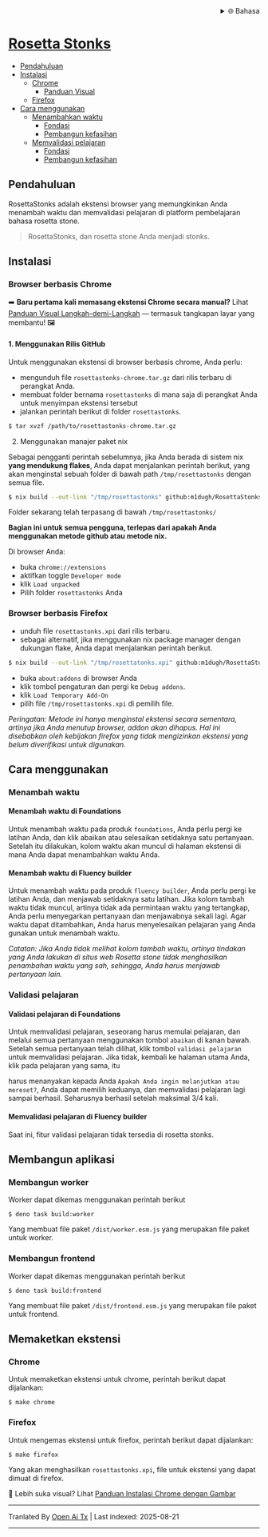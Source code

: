 
<div align="right">
  <details>
    <summary >🌐 Bahasa</summary>
    <div>
      <div align="center">
        <a href="https://openaitx.github.io/view.html?user=m1dugh&project=RosettaStonks&lang=en">English</a>
        | <a href="https://openaitx.github.io/view.html?user=m1dugh&project=RosettaStonks&lang=zh-CN">简体中文</a>
        | <a href="https://openaitx.github.io/view.html?user=m1dugh&project=RosettaStonks&lang=zh-TW">繁體中文</a>
        | <a href="https://openaitx.github.io/view.html?user=m1dugh&project=RosettaStonks&lang=ja">日本語</a>
        | <a href="https://openaitx.github.io/view.html?user=m1dugh&project=RosettaStonks&lang=ko">한국어</a>
        | <a href="https://openaitx.github.io/view.html?user=m1dugh&project=RosettaStonks&lang=hi">हिन्दी</a>
        | <a href="https://openaitx.github.io/view.html?user=m1dugh&project=RosettaStonks&lang=th">ไทย</a>
        | <a href="https://openaitx.github.io/view.html?user=m1dugh&project=RosettaStonks&lang=fr">Français</a>
        | <a href="https://openaitx.github.io/view.html?user=m1dugh&project=RosettaStonks&lang=de">Deutsch</a>
        | <a href="https://openaitx.github.io/view.html?user=m1dugh&project=RosettaStonks&lang=es">Español</a>
        | <a href="https://openaitx.github.io/view.html?user=m1dugh&project=RosettaStonks&lang=it">Italiano</a>
        | <a href="https://openaitx.github.io/view.html?user=m1dugh&project=RosettaStonks&lang=ru">Русский</a>
        | <a href="https://openaitx.github.io/view.html?user=m1dugh&project=RosettaStonks&lang=pt">Português</a>
        | <a href="https://openaitx.github.io/view.html?user=m1dugh&project=RosettaStonks&lang=nl">Nederlands</a>
        | <a href="https://openaitx.github.io/view.html?user=m1dugh&project=RosettaStonks&lang=pl">Polski</a>
        | <a href="https://openaitx.github.io/view.html?user=m1dugh&project=RosettaStonks&lang=ar">العربية</a>
        | <a href="https://openaitx.github.io/view.html?user=m1dugh&project=RosettaStonks&lang=fa">فارسی</a>
        | <a href="https://openaitx.github.io/view.html?user=m1dugh&project=RosettaStonks&lang=tr">Türkçe</a>
        | <a href="https://openaitx.github.io/view.html?user=m1dugh&project=RosettaStonks&lang=vi">Tiếng Việt</a>
        | <a href="https://openaitx.github.io/view.html?user=m1dugh&project=RosettaStonks&lang=id">Bahasa Indonesia</a>
        | <a href="https://openaitx.github.io/view.html?user=m1dugh&project=RosettaStonks&lang=as">অসমীয়া</
      </div>
    </div>
  </details>
</div>

# Rosetta Stonks

- [Pendahuluan](#introduction)
- [Instalasi](#install)
  - [Chrome](#chrome-based-browsers)
    - [Panduan Visual](#chrome-based-browsers)
  - [Firefox](#firefox-based-browsers)
- [Cara menggunakan](#how-to-use)
  - [Menambahkan waktu](#menambahkan-waktu)
    - [Fondasi](#menambahkan-waktu-di-fondasi)
    - [Pembangun kefasihan](#menambahkan-waktu-di-pembangun-kefasihan)
  - [Memvalidasi pelajaran](#memvalidasi-pelajaran)
    - [Fondasi](#memvalidasi-pelajaran-di-fondasi)
    - [Pembangun kefasihan](#memvalidasi-pelajaran-di-pembangun-kefasihan)

## Pendahuluan

RosettaStonks adalah ekstensi browser yang memungkinkan Anda menambah waktu dan memvalidasi
pelajaran di platform pembelajaran bahasa rosetta stone.

> RosettaStonks, dan rosetta stone Anda menjadi stonks.

## Instalasi

### Browser berbasis Chrome

➡️ **Baru pertama kali memasang ekstensi Chrome secara manual?** Lihat [Panduan Visual Langkah-demi-Langkah](https://raw.githubusercontent.com/m1dugh/RosettaStonks/master/INSTALL_GUI.md) — termasuk tangkapan layar yang membantu! 🖼️

#### 1. Menggunakan Rilis GitHub

Untuk menggunakan ekstensi di browser berbasis chrome, Anda perlu:

- mengunduh file `rosettastonks-chrome.tar.gz` dari rilis terbaru di
  perangkat Anda.
- membuat folder bernama `rosettastonks` di mana saja di perangkat Anda untuk menyimpan
  ekstensi tersebut
- jalankan perintah berikut di folder `rosettastonks`.

```bash
$ tar xvzf /path/to/rosettastonks-chrome.tar.gz
```

2. Menggunakan manajer paket nix

Sebagai pengganti perintah sebelumnya, jika Anda berada di sistem nix **yang mendukung
flakes**, Anda dapat menjalankan perintah berikut, yang akan menginstal sebuah folder
di bawah path `/tmp/rosettastonks` dengan semua file.

```bash
$ nix build --out-link "/tmp/rosettastonks" github:m1dugh/RosettaStonks#chrome
```

Folder sekarang telah terpasang di bawah `/tmp/rosettastonks/`

**Bagian ini untuk semua pengguna, terlepas dari apakah Anda menggunakan metode github
atau metode nix.**

Di browser Anda:

- buka `chrome://extensions`
- aktifkan toggle `Developer mode`
- klik `Load unpacked`
- Pilih folder `rosettastonks` Anda

### Browser berbasis Firefox

- unduh file `rosettastonks.xpi` dari rilis terbaru.
- sebagai alternatif, jika menggunakan nix package manager dengan dukungan flake, Anda dapat menjalankan
  perintah berikut.

```bash
$ nix build --out-link "/tmp/rosettatonks.xpi" github:m1dugh/RosettaStonks#mozilla
```
- buka `about:addons` di browser Anda
- klik tombol pengaturan dan pergi ke `Debug addons`.
- klik `Load Temporary Add-On`
- pilih file `/tmp/rosettastonks.xpi` di pemilih file.

_Peringatan: Metode ini hanya menginstal ekstensi secara sementara, artinya jika
Anda menutup browser, addon akan dihapus. Hal ini disebabkan oleh kebijakan firefox
yang tidak mengizinkan ekstensi yang belum diverifikasi untuk digunakan._

## Cara menggunakan

### Menambah waktu

#### Menambah waktu di Foundations

Untuk menambah waktu pada produk `foundations`, Anda perlu pergi ke latihan Anda, dan
klik abaikan atau selesaikan setidaknya satu pertanyaan. Setelah itu dilakukan, kolom waktu
akan muncul di halaman ekstensi di mana Anda dapat menambahkan waktu Anda.

#### Menambah waktu di Fluency builder

Untuk menambah waktu pada produk `fluency builder`, Anda perlu pergi ke latihan Anda, dan
menjawab setidaknya satu latihan. Jika kolom tambah waktu tidak muncul, artinya
tidak ada permintaan waktu yang tertangkap, Anda perlu menyegarkan pertanyaan dan menjawabnya
sekali lagi. Agar waktu dapat ditambahkan, Anda harus menyelesaikan pelajaran yang Anda gunakan untuk
menambah waktu.

_Catatan: Jika Anda tidak melihat kolom tambah waktu, artinya tindakan yang Anda lakukan
di situs web Rosetta stone tidak menghasilkan penambahan waktu yang sah, sehingga,
Anda harus menjawab pertanyaan lain._

### Validasi pelajaran

#### Validasi pelajaran di Foundations

Untuk memvalidasi pelajaran, seseorang harus memulai pelajaran, dan melalui semua
pertanyaan menggunakan tombol `abaikan` di kanan bawah. Setelah semua
pertanyaan telah dilihat, klik tombol `validasi pelajaran` untuk memvalidasi
pelajaran. Jika tidak, kembali ke halaman utama Anda, klik pada pelajaran yang sama, itu

harus menanyakan kepada Anda `Apakah Anda ingin melanjutkan atau mereset?`, Anda dapat memilih keduanya, dan
memvalidasi pelajaran lagi sampai berhasil. Seharusnya berhasil setelah maksimal 3/4 kali.

#### Memvalidasi pelajaran di Fluency builder

Saat ini, fitur validasi pelajaran tidak tersedia di rosetta stonks.

## Membangun aplikasi

### Membangun worker

Worker dapat dikemas menggunakan perintah berikut

```
$ deno task build:worker
```

Yang membuat file paket `/dist/worker.esm.js` yang merupakan file paket
untuk worker.

### Membangun frontend

Worker dapat dikemas menggunakan perintah berikut

```
$ deno task build:frontend
```

Yang membuat file paket `/dist/frontend.esm.js` yang merupakan file paket
untuk frontend.

## Memaketkan ekstensi

### Chrome

Untuk memaketkan ekstensi untuk chrome, perintah berikut dapat dijalankan:

```
$ make chrome
```

### Firefox

Untuk mengemas ekstensi untuk firefox, perintah berikut dapat dijalankan:

```
$ make firefox
```

Yang akan menghasilkan `rosettastonks.xpi`, file untuk ekstensi yang dapat
dimuat di firefox.

📸 Lebih suka visual? Lihat [Panduan Instalasi Chrome dengan Gambar](https://raw.githubusercontent.com/m1dugh/RosettaStonks/master/INSTALL_GUI.md)

---

Tranlated By [Open Ai Tx](https://github.com/OpenAiTx/OpenAiTx) | Last indexed: 2025-08-21

---